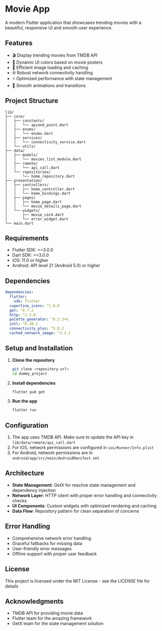 # Movie App

A modern Flutter application that showcases trending movies with a beautiful, responsive UI and smooth user experience.

## Features

- 🎬 Display trending movies from TMDB API
- 🎨 Dynamic UI colors based on movie posters
- 🔄 Efficient image loading and caching
- 🌐 Robust network connectivity handling
- ⚡ Optimized performance with state management
- 💫 Smooth animations and transitions

## Project Structure

```
lib/
├── core/
│   ├── constants/
│   │   └── apiend_point.dart
│   ├── enums/
│   │   └── enums.dart
│   ├── services/
│   │   └── connectivity_service.dart
│   └── utils/
├── data/
│   ├── models/
│   │   └── movies_list_module.dart
│   ├── remote/
│   │   └── api_call.dart
│   └── repositories/
│       └── home_repository.dart
├── presentation/
│   ├── controllers/
│   │   ├── home_controller.dart
│   │   └── home_bindings.dart
│   ├── pages/
│   │   ├── home_page.dart
│   │   └── movie_details_page.dart
│   └── widgets/
│       ├── movie_card.dart
│       └── error_widget.dart
└── main.dart
```

## Requirements

- Flutter SDK: >=3.0.0
- Dart SDK: >=3.0.0
- iOS: 11.0 or higher
- Android: API level 21 (Android 5.0) or higher

## Dependencies

```yaml
dependencies:
  flutter:
    sdk: flutter
  cupertino_icons: ^1.0.8
  get: ^4.7.2
  http: ^1.3.0
  palette_generator: ^0.3.3+6
  intl: ^0.20.2
  connectivity_plus: ^5.0.2
  cached_network_image: ^3.3.1
```

## Setup and Installation

1. **Clone the repository**
   ```bash
   git clone <repository-url>
   cd dummy_project
   ```

2. **Install dependencies**
   ```bash
   flutter pub get
   ```

3. **Run the app**
   ```bash
   flutter run
   ```

## Configuration

1. The app uses TMDB API. Make sure to update the API key in `lib/data/remote/api_call.dart`
2. For iOS, network permissions are configured in `ios/Runner/Info.plist`
3. For Android, network permissions are in `android/app/src/main/AndroidManifest.xml`

## Architecture

- **State Management**: GetX for reactive state management and dependency injection
- **Network Layer**: HTTP client with proper error handling and connectivity checks
- **UI Components**: Custom widgets with optimized rendering and caching
- **Data Flow**: Repository pattern for clean separation of concerns


## Error Handling

- Comprehensive network error handling
- Graceful fallbacks for missing data
- User-friendly error messages
- Offline support with proper user feedback



## License

This project is licensed under the MIT License - see the LICENSE file for details

## Acknowledgments

- TMDB API for providing movie data
- Flutter team for the amazing framework
- GetX team for the state management solution
